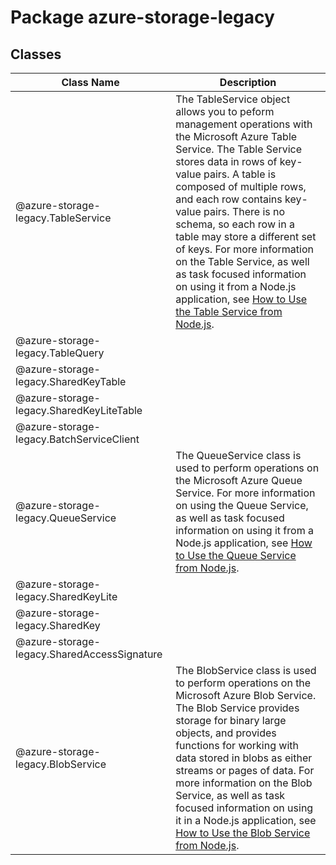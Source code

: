 # Package azure-storage-legacy
## Classes
| Class Name | Description |
|---|---|
| @azure-storage-legacy.TableService |The TableService object allows you to peform management operations with the Microsoft Azure Table Service. The Table Service stores data in rows of key-value pairs. A table is composed of multiple rows, and each row contains key-value pairs. There is no schema, so each row in a table may store a different set of keys.  For more information on the Table Service, as well as task focused information on using it from a Node.js application, see [How to Use the Table Service from Node.js](https://www.windowsazure.com/en-us/develop/nodejs/how-to-guides/table-services/).|
| @azure-storage-legacy.TableQuery ||
| @azure-storage-legacy.SharedKeyTable ||
| @azure-storage-legacy.SharedKeyLiteTable ||
| @azure-storage-legacy.BatchServiceClient ||
| @azure-storage-legacy.QueueService |The QueueService class is used to perform operations on the Microsoft Azure Queue Service.  For more information on using the Queue Service, as well as task focused information on using it from a Node.js application, see [How to Use the Queue Service from Node.js](https://www.windowsazure.com/en-us/develop/nodejs/how-to-guides/queue-service/).|
| @azure-storage-legacy.SharedKeyLite ||
| @azure-storage-legacy.SharedKey ||
| @azure-storage-legacy.SharedAccessSignature ||
| @azure-storage-legacy.BlobService |The BlobService class is used to perform operations on the Microsoft Azure Blob Service. The Blob Service provides storage for binary large objects, and provides functions for working with data stored in blobs as either streams or pages of data.  For more information on the Blob Service, as well as task focused information on using it in a Node.js application, see [How to Use the Blob Service from Node.js](https://www.windowsazure.com/en-us/develop/nodejs/how-to-guides/blob-storage/).|
